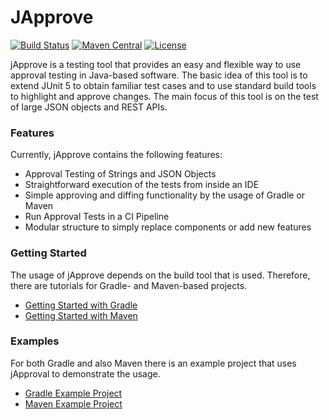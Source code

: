 # JApprove

[![Build Status](https://travis-ci.com/jApprove/japprove.svg?branch=master)](https://travis-ci.com/jApprove/japprove)
[![Maven Central](https://maven-badges.herokuapp.com/maven-central/org.japprove/japprove-core/badge.svg)](https://maven-badges.herokuapp.com/maven-central/org.japprove/japprove-core)
[![License](https://img.shields.io/badge/License-Apache%20License%202.0-brightgreen.svg)](http://www.apache.org/licenses/LICENSE-2.0.html)

jApprove is a testing tool that provides an easy and flexible way to use approval testing in Java-based software. The basic idea of this tool is to extend JUnit 5 to obtain familiar test cases and to use standard build tools to highlight and approve changes. The main focus of this tool is on the test of large JSON objects and REST APIs.


### Features

Currently, jApprove contains the following features:

* Approval Testing of Strings and JSON Objects
* Straightforward execution of the tests from inside an IDE
* Simple approving and diffing functionality by the usage of Gradle or Maven 
* Run Approval Tests in a CI Pipeline
* Modular structure to simply replace components or add new features


### Getting Started

The usage of jApprove depends on the build tool that is used. Therefore, there are tutorials for Gradle- and Maven-based projects.

* [Getting Started with Gradle](documentation/gradle-documentation.md)
* [Getting Started with Maven](documentation/maven-documentation.md)


### Examples

For both Gradle and also Maven there is an example project that uses jApproval to demonstrate the usage.

* [Gradle Example Project](https://github.com/jApprove/japprove-gradle-example)
* [Maven Example Project](https://github.com/jApprove/japprove-maven-example)





